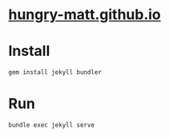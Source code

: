 # [hungry-matt.github.io](http://hungry-matt.github.io)

# Install

```
gem install jekyll bundler
```

# Run

```
bundle exec jekyll serve
```
